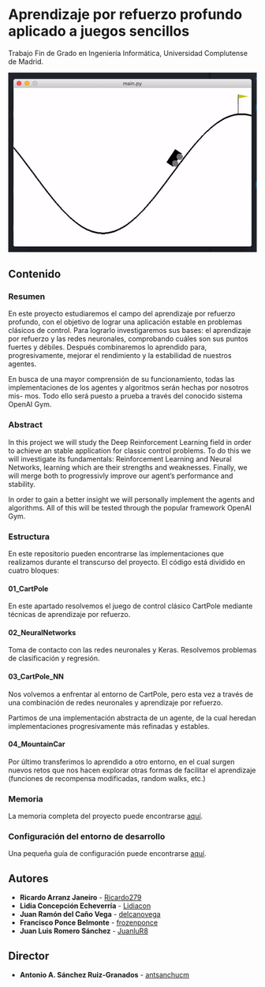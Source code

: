 # Aprendizaje por refuerzo profundo aplicado a juegos sencillos

Trabajo Fin de Grado en Ingeniería Informática, Universidad Complutense de Madrid.

![Entorno MountainCar](mountain_car.gif)

## Contenido

### Resumen

En este proyecto estudiaremos el campo del aprendizaje por refuerzo profundo, con el objetivo de lograr una aplicación estable en problemas clásicos de control. Para lograrlo investigaremos sus bases: el aprendizaje por refuerzo y las redes neuronales, comprobando cuáles son sus puntos fuertes y débiles. Después combinaremos lo aprendido para, progresivamente, mejorar el rendimiento y la estabilidad de nuestros agentes.

En busca de una mayor comprensión de su funcionamiento, todas las implementaciones de los agentes y algoritmos serán hechas por nosotros mis- mos. Todo ello será puesto a prueba a través del conocido sistema OpenAI Gym.

### Abstract

In this project we will study the Deep Reinforcement Learning field in order to achieve an stable application for classic control problems. To do this we will investigate its fundamentals: Reinforcement Learning and Neural Networks, learning which are their strengths and weaknesses. Finally, we will merge both to progressivly improve our agent’s performance and stability.

In order to gain a better insight we will personally implement the agents and algorithms. All of this will be tested through the popular framework OpenAI Gym.

### Estructura

En este repositorio pueden encontrarse las implementaciones que realizamos durante el transcurso del proyecto. El código está dividido en cuatro bloques:

#### 01_CartPole

En este apartado resolvemos el juego de control clásico CartPole mediante técnicas de aprendizaje por refuerzo.

#### 02_NeuralNetworks

Toma de contacto con las redes neuronales y Keras. Resolvemos problemas de clasificación  y regresión.

#### 03_CartPole_NN

Nos volvemos a enfrentar al entorno de CartPole, pero esta vez a través de una combinación de redes neuronales y aprendizaje por refuerzo.

Partimos de una implementación abstracta de un agente, de la cual heredan implementaciones progresivamente más refinadas y estables.

#### 04_MountainCar

Por último transferimos lo aprendido a otro entorno, en el cual surgen nuevos retos que nos hacen explorar otras formas de facilitar el aprendizaje (funciones de recompensa modificadas, random walks, etc.)

### Memoria

La memoria completa del proyecto puede encontrarse [aquí](https://github.com/delcanovega/TFG-Memoria).

### Configuración del entorno de desarrollo

Una pequeña guía de configuración puede encontrarse [aquí](SETUP.md).

## Autores

* **Ricardo Arranz Janeiro** - [Ricardo279](https://github.com/Ricardo279)
* **Lidia Concepción Echeverría** - [Lidiacon](https://github.com/Lidiacon)
* **Juan Ramón del Caño Vega** - [delcanovega](https://github.com/delcanovega)
* **Francisco Ponce Belmonte** - [frozenponce](https://github.com/frozenponce)
* **Juan Luis Romero Sánchez** - [JuanluR8](https://github.com/JuanluR8)

## Director

* **Antonio A. Sánchez Ruiz-Granados** - [antsanchucm](https://github.com/antsanchucm)